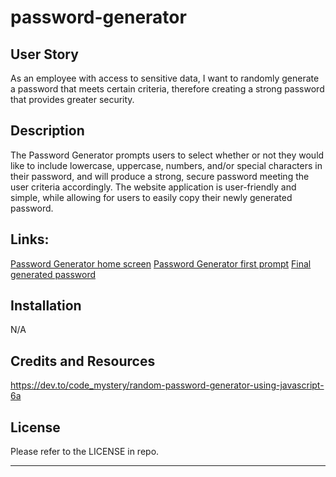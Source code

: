 # password-generator
## User Story

As an employee with access to sensitive data, I want to randomly generate a password that meets certain criteria, therefore creating a strong password that provides greater security.


## Description

The Password Generator prompts users to select whether or not they would like to include lowercase, uppercase, numbers, and/or special characters in their password, and will produce a strong, secure password meeting the user criteria accordingly. The website application is user-friendly and simple, while allowing for users to easily copy their newly generated password.

## Links:

[Password Generator home screen](Screenshot%202023-03-23%20at%2012.29.01%20AM.png)
[Password Generator first prompt](Screenshot%202023-03-23%20at%2012.30.37%20AM.png)
[Final generated password](Screenshot%202023-03-23%20at%2012.30.48%20AM.png)

## Installation
N/A

## Credits and Resources

https://dev.to/code_mystery/random-password-generator-using-javascript-6a

## License

Please refer to the LICENSE in repo.

---



